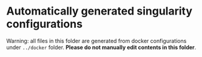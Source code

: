 # Automatically generated singularity configurations

Warning: all files in this folder are generated from docker configurations under `../docker` folder. **Please do not manually edit contents in this folder**.
